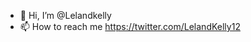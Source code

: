 - 👋 Hi, I’m @Lelandkelly
- 📫 How to reach me https://twitter.com/LelandKelly12

<!---
Lelandkelly/Lelandkelly is a ✨ special ✨ repository because its `README.md` (this file) appears on your GitHub profile.
You can click the Preview link to take a look at your changes.
--->
